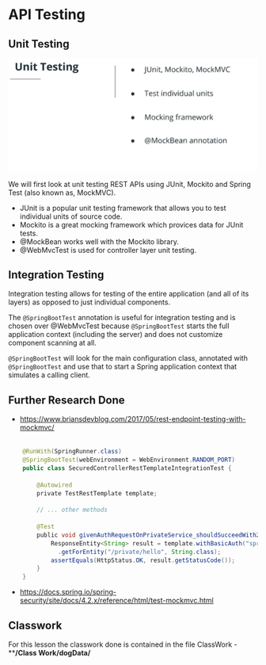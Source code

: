 # API Testing

## Unit Testing

![Unit Testing](./unit-testing.png)

We will first look at unit testing REST APIs using JUnit, Mockito and Spring Test (also known as, MockMVC).

- JUnit is a popular unit testing framework that allows you to test individual units of source code.
- Mockito is a great mocking framework which provices data for JUnit tests.
- @MockBean works well with the Mockito library.
- @WebMvcTest is used for controller layer unit testing.

## Integration Testing

Integration testing allows for testing of the entire application (and all of its layers) as opposed to just individual components.

The `@SpringBootTest` annotation is useful for integration testing and is chosen over @WebMvcTest because `@SpringBootTest` starts the full application context (including the server) and does not customize component scanning at all.

`@SpringBootTest` will look for the main configuration class, annotated with `@SpringBootTest` and use that to start a Spring application context that simulates a calling client.

## Further Research Done

- <https://www.briansdevblog.com/2017/05/rest-endpoint-testing-with-mockmvc/>

```java

    @RunWith(SpringRunner.class)
    @SpringBootTest(webEnvironment = WebEnvironment.RANDOM_PORT)
    public class SecuredControllerRestTemplateIntegrationTest {
     
        @Autowired
        private TestRestTemplate template;
     
        // ... other methods
     
        @Test
        public void givenAuthRequestOnPrivateService_shouldSucceedWith200() throws Exception {
            ResponseEntity<String> result = template.withBasicAuth("spring", "secret")
              .getForEntity("/private/hello", String.class);
            assertEquals(HttpStatus.OK, result.getStatusCode());
        }
    }

```

- <https://docs.spring.io/spring-security/site/docs/4.2.x/reference/html/test-mockmvc.html>

## Classwork

For this lesson the classwork done is contained in the file ClassWork - ****/Class Work/dogData/**
